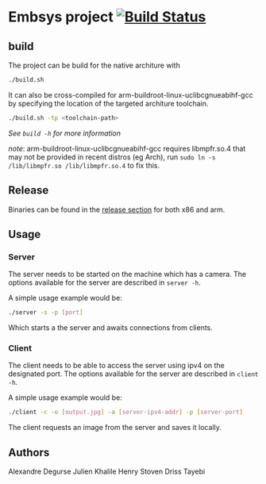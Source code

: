 # Embsys project [![Build Status](https://travis-ci.org/Alex2242/embsys.svg?branch=master)](https://travis-ci.org/Alex2242/embsys)

## build

The project can be build for the native architure with

```bash
./build.sh
```

It can also be cross-compiled for arm-buildroot-linux-uclibcgnueabihf-gcc
by specifying the location of the targeted architure toolchain.

```bash
./build.sh -tp <toolchain-path>
```

_See `build -h` for more information_ 

_note_: arm-buildroot-linux-uclibcgnueabihf-gcc requires libmpfr.so.4 that may not be
provided in recent distros (eg Arch), run `sudo ln -s /lib/libmpfr.so /lib/libmpfr.so.4`
to fix this.

## Release

Binaries can be found in the [release section](https://github.com/Alex2242/embsys/releases)
for both x86 and arm.


## Usage

### Server

The server needs to be started on the machine which has a camera.
The options available for the server are described in `server -h`.

A simple usage example would be:

```bash
./server -s -p [port]
```

Which starts a the server and awaits connections from clients.

### Client

The client needs to be able to access the server using ipv4 on the designated port.
The options available for the server are described in `client -h`.

A simple usage example would be:

```bash
./client -c -o [output.jpg] -a [server-ipv4-addr] -p [server-port]
```

The client requests an image from the server and saves it locally.

## Authors

Alexandre Degurse
Julien Khalile
Henry Stoven
Driss Tayebi